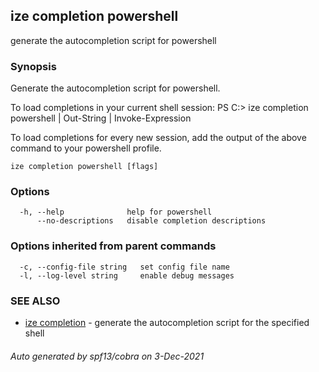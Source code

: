 ## ize completion powershell

generate the autocompletion script for powershell

### Synopsis


Generate the autocompletion script for powershell.

To load completions in your current shell session:
PS C:\> ize completion powershell | Out-String | Invoke-Expression

To load completions for every new session, add the output of the above command
to your powershell profile.


```
ize completion powershell [flags]
```

### Options

```
  -h, --help              help for powershell
      --no-descriptions   disable completion descriptions
```

### Options inherited from parent commands

```
  -c, --config-file string   set config file name
  -l, --log-level string     enable debug messages
```

### SEE ALSO

* [ize completion](ize_completion.md)	 - generate the autocompletion script for the specified shell

###### Auto generated by spf13/cobra on 3-Dec-2021
